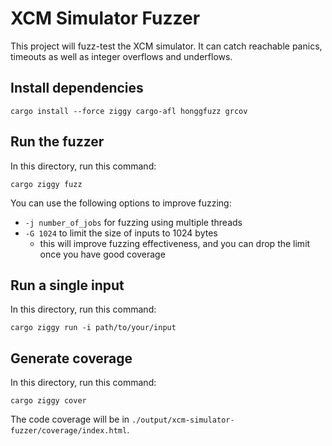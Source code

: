 # XCM Simulator Fuzzer

This project will fuzz-test the XCM simulator. It can catch reachable panics, timeouts as well as integer overflows and
underflows.

## Install dependencies

```
cargo install --force ziggy cargo-afl honggfuzz grcov
```

## Run the fuzzer

In this directory, run this command:

```
cargo ziggy fuzz
```

You can use the following options to improve fuzzing:
- `-j number_of_jobs` for fuzzing using multiple threads
- `-G 1024` to limit the size of inputs to 1024 bytes
  - this will improve fuzzing effectiveness, and you can drop the limit once you have good coverage

## Run a single input

In this directory, run this command:

```
cargo ziggy run -i path/to/your/input
```

## Generate coverage

In this directory, run this command:

```
cargo ziggy cover
```

The code coverage will be in `./output/xcm-simulator-fuzzer/coverage/index.html`.
